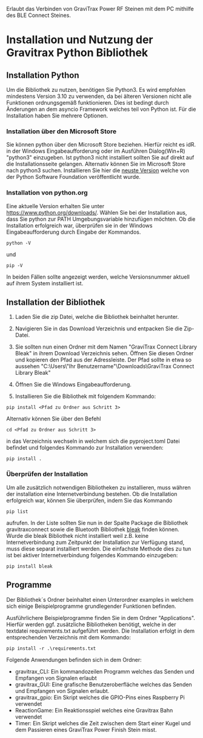 Erlaubt das Verbinden von GraviTrax Power RF Steinen mit dem PC mithilfe des BLE Connect Steines.

# Installation und Nutzung der Gravitrax Python Bibliothek

## Installation Python

Um die Bibliothek zu nutzen, benötigen Sie Python3. Es wird empfohlen mindestens Version 3.10 zu verwenden, da bei älteren Versionen nicht alle Funktionen ordnungsgemäß funktionieren. Dies ist bedingt durch Änderungen an dem asyncio Framework welches teil von Python ist. Für die Installation haben Sie mehrere Optionen.

### Installation über den Microsoft Store
Sie können python über den Microsoft Store beziehen. Hierfür reicht es idR. in der Windows Eingabeaufforderung oder im Ausführen Dialog(Win+R) "python3" einzugeben. Ist python3 nicht installiert sollten Sie auf direkt auf die Installationsseite gelangen. Alternativ können Sie im Microsoft Store nach python3 suchen. Installieren Sie hier die [neuste Version](https://www.microsoft.com/store/productId/9NRWMJP3717K) welche von der Python Software Foundation veröffentlicht wurde. 

### Installation von python.org

Eine aktuelle Version erhalten Sie unter https://www.python.org/downloads/. Wählen Sie bei der Installation aus, dass Sie python zur PATH Umgebungsvariable hinzufügen möchten.
Ob die Installation erfolgreich war, überprüfen sie in der Windows Eingabeaufforderung durch Eingabe der Kommandos. 

```shell
python -V 
```
und 
```shell
pip -V
```
In beiden Fällen sollte angezeigt werden, welche Versionsnummer aktuell auf ihrem System installiert ist.

## Installation der Bibliothek

1. Laden Sie die zip Datei, welche die Bibliothek beinhaltet herunter.

2. Navigieren Sie in das Download Verzeichnis und entpacken Sie die Zip-Datei.

3. Sie sollten nun einen Ordner mit dem Namen "GraviTrax Connect Library Bleak" in ihrem Download Verzeichnis sehen. 
Öffnen Sie diesen Ordner und kopieren den Pfad aus der Adressleiste. Der Pfad sollte in etwa so aussehen "C:\Users\\"Ihr Benutzername"\Downloads\GraviTrax Connect Library Bleak"

4. Öffnen Sie die Windows Eingabeaufforderung.

5. Installieren Sie die Bibliothek mit folgendem Kommando:
```shell
pip install <Pfad zu Ordner aus Schritt 3>
```

Alternativ können Sie über den Befehl
```shell
cd <Pfad zu Ordner aus Schritt 3>
```
in das Verzeichnis wechseln in welchem sich die pyproject.toml Datei befindet und folgendes Kommando zur Installation verwenden:
```shell
pip install . 
```

### Überprüfen der Installation

Um alle zusätzlich notwendigen Bibliotheken zu installieren, muss währen der installation eine Internetverbindung bestehen. Ob die Installation erfolgreich war, können Sie überprüfen, indem Sie das Kommando 
```shell
pip list
``` 
aufrufen. In der Liste sollten Sie nun in der Spalte Package die Bibliothek gravitraxconnect sowie die Bluetooth Bibliothek [bleak](https://github.com/hbldh/bleak) finden können. Wurde die bleak Bibliothek nicht installiert weil z.B. keine Internetverbindung zum Zeitpunkt der Installation zur Verfügung stand, muss diese separat installiert werden. 
Die einfachste Methode dies zu tun ist bei aktiver Internetverbindung folgendes Kommando
einzugeben:
```
pip install bleak
```

## Programme

Der Bibliothek´s Ordner beinhaltet einen Unterordner examples in welchem sich einige Beispielprogramme grundlegender Funktionen befinden. 

Ausführlichere Beispielprogramme finden Sie in dem Ordner "Applications". Hierfür werden ggf. zusätzliche Bibliotheken benötigt, welche in der textdatei requirements.txt aufgeführt werden. Die Installation erfolgt in dem entsprechenden Verzeichnis mit dem Kommando: 
```shell
pip install -r .\requirements.txt
``` 

Folgende Anwendungen befinden sich in dem Ordner:
- gravitrax_CLI: Ein kommandozeilen Programm welches das Senden und Empfangen von Signalen erlaubt
- gravitrax_GUI: Eine grafische Benutzeroberfläche welches das Senden und Empfangen von Signalen erlaubt.
- gravitrax_gpio: Ein Skript welches die GPIO-Pins eines Raspberry Pi verwendet
- ReactionGame: Ein Reaktionsspiel welches eine Gravitrax Bahn verwendet
- Timer: Ein Skript welches die Zeit zwischen dem Start einer Kugel und dem Passieren eines GraviTrax Power Finish Stein misst.

